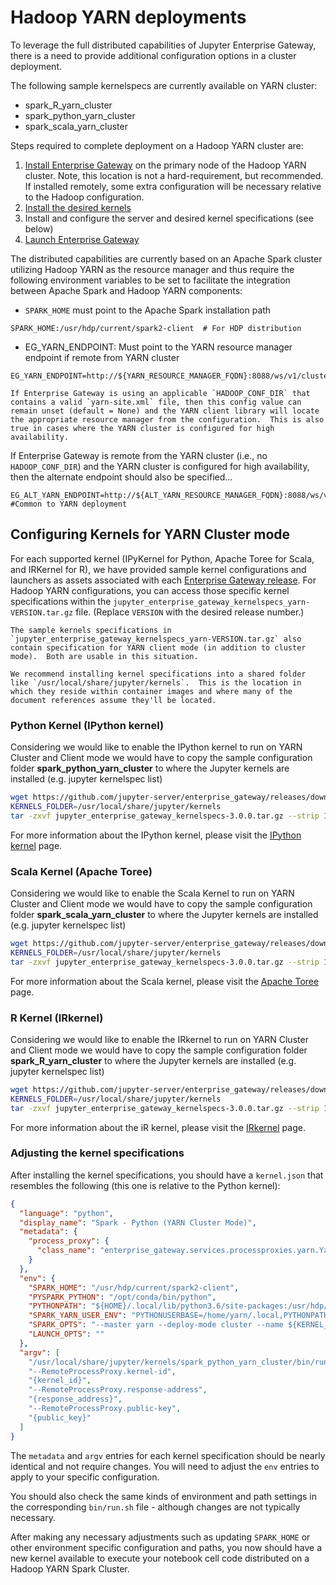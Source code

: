 # Hadoop YARN deployments

To leverage the full distributed capabilities of Jupyter Enterprise Gateway, there is a need to provide additional configuration options in a cluster deployment.

The following sample kernelspecs are currently available on YARN cluster:

- spark_R_yarn_cluster
- spark_python_yarn_cluster
- spark_scala_yarn_cluster

Steps required to complete deployment on a Hadoop YARN cluster are:

1. [Install Enterprise Gateway](installing-eg.md) on the primary node of the Hadoop YARN cluster. Note, this location is not a hard-requirement, but recommended. If installed remotely, some extra configuration will be necessary relative to the Hadoop configuration.
1. [Install the desired kernels](installing-kernels.md)
1. Install and configure the server and desired kernel specifications (see below)
1. [Launch Enterprise Gateway](launching-eg.md)

The distributed capabilities are currently based on an Apache Spark cluster utilizing Hadoop YARN as the resource manager and thus require the following environment variables to be set to facilitate the integration between Apache Spark and Hadoop YARN components:

- `SPARK_HOME` must point to the Apache Spark installation path

```
SPARK_HOME:/usr/hdp/current/spark2-client  # For HDP distribution
```

- EG_YARN_ENDPOINT: Must point to the YARN resource manager endpoint if remote from YARN cluster

```
EG_YARN_ENDPOINT=http://${YARN_RESOURCE_MANAGER_FQDN}:8088/ws/v1/cluster
```

```{note}
If Enterprise Gateway is using an applicable `HADOOP_CONF_DIR` that contains a valid `yarn-site.xml` file, then this config value can remain unset (default = None) and the YARN client library will locate the appropriate resource manager from the configuration.  This is also true in cases where the YARN cluster is configured for high availability.
```

If Enterprise Gateway is remote from the YARN cluster (i.e., no `HADOOP_CONF_DIR`) and the YARN cluster is configured for high availability, then the alternate endpoint should also be specified...

```
EG_ALT_YARN_ENDPOINT=http://${ALT_YARN_RESOURCE_MANAGER_FQDN}:8088/ws/v1/cluster #Common to YARN deployment
```

## Configuring Kernels for YARN Cluster mode

For each supported kernel (IPyKernel for Python, Apache Toree for Scala, and IRKernel for R), we have provided sample kernel configurations and launchers as assets associated with each [Enterprise Gateway release](https://github.com/jupyter-server/enterprise_gateway/releases). For Hadoop YARN configurations, you can access those specific kernel specifications within the `jupyter_enterprise_gateway_kernelspecs_yarn-VERSION.tar.gz` file. (Replace `VERSION` with the desired release number.)

```{note}
The sample kernels specifications in `jupyter_enterprise_gateway_kernelspecs_yarn-VERSION.tar.gz` also contain specification for YARN client mode (in addition to cluster mode).  Both are usable in this situation.
```

```{tip}
We recommend installing kernel specifications into a shared folder like `/usr/local/share/jupyter/kernels`.  This is the location in which they reside within container images and where many of the document references assume they'll be located.
```

### Python Kernel (IPython kernel)

Considering we would like to enable the IPython kernel to run on YARN Cluster and Client mode we would have to copy the sample configuration folder **spark_python_yarn_cluster** to where the Jupyter kernels are installed (e.g. jupyter kernelspec list)

```bash
wget https://github.com/jupyter-server/enterprise_gateway/releases/download/v3.0.0/jupyter_enterprise_gateway_kernelspecs-3.0.0.tar.gz
KERNELS_FOLDER=/usr/local/share/jupyter/kernels
tar -zxvf jupyter_enterprise_gateway_kernelspecs-3.0.0.tar.gz --strip 1 --directory $KERNELS_FOLDER/spark_python_yarn_cluster/ spark_python_yarn_cluster/
```

For more information about the IPython kernel, please visit the [IPython kernel](https://ipython.readthedocs.io/en/stable/) page.

### Scala Kernel (Apache Toree)

Considering we would like to enable the Scala Kernel to run on YARN Cluster and Client mode we would have to copy the sample configuration folder **spark_scala_yarn_cluster** to where the Jupyter kernels are installed (e.g. jupyter kernelspec list)

```bash
wget https://github.com/jupyter-server/enterprise_gateway/releases/download/v3.0.0/jupyter_enterprise_gateway_kernelspecs-3.0.0.tar.gz
KERNELS_FOLDER=/usr/local/share/jupyter/kernels
tar -zxvf jupyter_enterprise_gateway_kernelspecs-3.0.0.tar.gz --strip 1 --directory $KERNELS_FOLDER/spark_scala_yarn_cluster/ spark_scala_yarn_cluster/
```

For more information about the Scala kernel, please visit the [Apache Toree](https://toree.apache.org/) page.

### R Kernel (IRkernel)

Considering we would like to enable the IRkernel to run on YARN Cluster and Client mode we would have to copy the sample configuration folder **spark_R_yarn_cluster** to where the Jupyter kernels are installed (e.g. jupyter kernelspec list)

```Bash
wget https://github.com/jupyter-server/enterprise_gateway/releases/download/v3.0.0/jupyter_enterprise_gateway_kernelspecs-3.0.0.tar.gz
KERNELS_FOLDER=/usr/local/share/jupyter/kernels
tar -zxvf jupyter_enterprise_gateway_kernelspecs-3.0.0.tar.gz --strip 1 --directory $KERNELS_FOLDER/spark_R_yarn_cluster/ spark_R_yarn_cluster/
```

For more information about the iR kernel, please visit the [IRkernel](https://irkernel.github.io/) page.

### Adjusting the kernel specifications

After installing the kernel specifications, you should have a `kernel.json` that resembles the following (this one is relative to the Python kernel):

```json
{
  "language": "python",
  "display_name": "Spark - Python (YARN Cluster Mode)",
  "metadata": {
    "process_proxy": {
      "class_name": "enterprise_gateway.services.processproxies.yarn.YarnClusterProcessProxy"
    }
  },
  "env": {
    "SPARK_HOME": "/usr/hdp/current/spark2-client",
    "PYSPARK_PYTHON": "/opt/conda/bin/python",
    "PYTHONPATH": "${HOME}/.local/lib/python3.6/site-packages:/usr/hdp/current/spark2-client/python:/usr/hdp/current/spark2-client/python/lib/py4j-0.10.6-src.zip",
    "SPARK_YARN_USER_ENV": "PYTHONUSERBASE=/home/yarn/.local,PYTHONPATH=${HOME}/.local/lib/python3.6/site-packages:/usr/hdp/current/spark2-client/python:/usr/hdp/current/spark2-client/python/lib/py4j-0.10.6-src.zip,PATH=/opt/conda/bin:$PATH",
    "SPARK_OPTS": "--master yarn --deploy-mode cluster --name ${KERNEL_ID:-ERROR__NO__KERNEL_ID} --conf spark.yarn.submit.waitAppCompletion=false",
    "LAUNCH_OPTS": ""
  },
  "argv": [
    "/usr/local/share/jupyter/kernels/spark_python_yarn_cluster/bin/run.sh",
    "--RemoteProcessProxy.kernel-id",
    "{kernel_id}",
    "--RemoteProcessProxy.response-address",
    "{response_address}",
    "--RemoteProcessProxy.public-key",
    "{public_key}"
  ]
}
```

The `metadata` and `argv` entries for each kernel specification should be nearly identical and not require changes. You will need to adjust the `env` entries to apply to your specific configuration.

You should also check the same kinds of environment and path settings in the corresponding `bin/run.sh` file - although changes are not typically necessary.

After making any necessary adjustments such as updating `SPARK_HOME` or other environment specific configuration and paths, you now should have a new kernel available to execute your notebook cell code distributed on a Hadoop YARN Spark Cluster.
